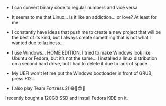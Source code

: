 - I can convert binary code to regular numbers and vice versa
- It seems to me that Linux... Is it like an addiction... or love? At least for me
- I constantly have ideas that push me to create a new project that will be the best of its kind, but I always create something that is not what I wanted due to laziness...
- I use Windows... HOME EDITION. I tried to make Windows look like Ubuntu or Fedora, but it’s not the same... I installed a linux distribution on a second hard drive, but I had to delete it due to lack of space...
- My UEFI won't let me put the Windows bootloader in front of GRUB, press F12...

- I also play Team Fortress 2! 😁🎉😎🤩

I recently bought a 120GB SSD and install Fedora KDE on it.
